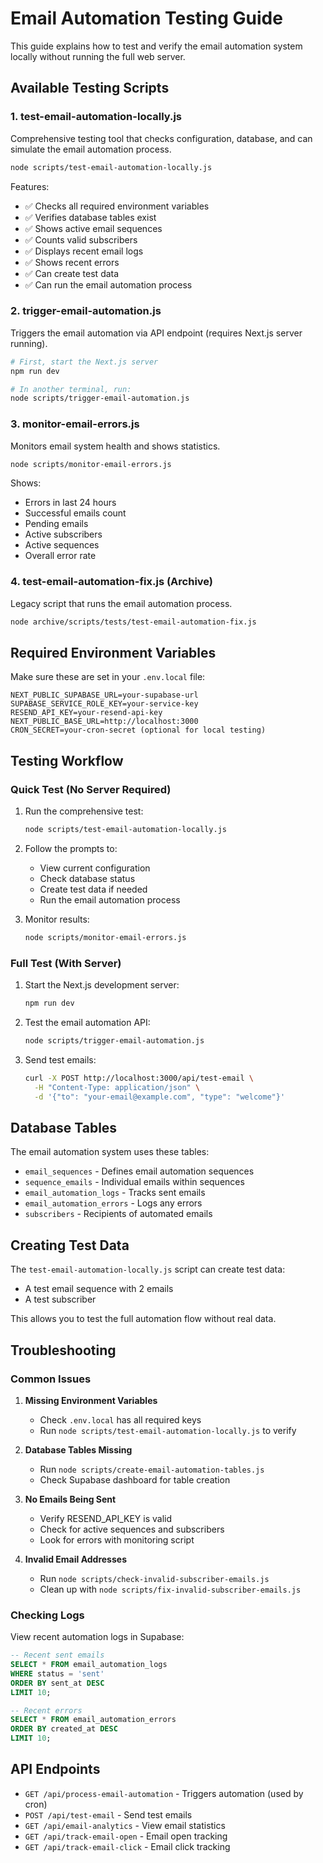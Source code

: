 # Email Automation Testing Guide

This guide explains how to test and verify the email automation system locally without running the full web server.

## Available Testing Scripts

### 1. **test-email-automation-locally.js**
Comprehensive testing tool that checks configuration, database, and can simulate the email automation process.

```bash
node scripts/test-email-automation-locally.js
```

Features:
- ✅ Checks all required environment variables
- ✅ Verifies database tables exist
- ✅ Shows active email sequences
- ✅ Counts valid subscribers
- ✅ Displays recent email logs
- ✅ Shows recent errors
- ✅ Can create test data
- ✅ Can run the email automation process

### 2. **trigger-email-automation.js**
Triggers the email automation via API endpoint (requires Next.js server running).

```bash
# First, start the Next.js server
npm run dev

# In another terminal, run:
node scripts/trigger-email-automation.js
```

### 3. **monitor-email-errors.js**
Monitors email system health and shows statistics.

```bash
node scripts/monitor-email-errors.js
```

Shows:
- Errors in last 24 hours
- Successful emails count
- Pending emails
- Active subscribers
- Active sequences
- Overall error rate

### 4. **test-email-automation-fix.js** (Archive)
Legacy script that runs the email automation process.

```bash
node archive/scripts/tests/test-email-automation-fix.js
```

## Required Environment Variables

Make sure these are set in your `.env.local` file:

```env
NEXT_PUBLIC_SUPABASE_URL=your-supabase-url
SUPABASE_SERVICE_ROLE_KEY=your-service-key
RESEND_API_KEY=your-resend-api-key
NEXT_PUBLIC_BASE_URL=http://localhost:3000
CRON_SECRET=your-cron-secret (optional for local testing)
```

## Testing Workflow

### Quick Test (No Server Required)
1. Run the comprehensive test:
   ```bash
   node scripts/test-email-automation-locally.js
   ```

2. Follow the prompts to:
   - View current configuration
   - Check database status
   - Create test data if needed
   - Run the email automation process

3. Monitor results:
   ```bash
   node scripts/monitor-email-errors.js
   ```

### Full Test (With Server)
1. Start the Next.js development server:
   ```bash
   npm run dev
   ```

2. Test the email automation API:
   ```bash
   node scripts/trigger-email-automation.js
   ```

3. Send test emails:
   ```bash
   curl -X POST http://localhost:3000/api/test-email \
     -H "Content-Type: application/json" \
     -d '{"to": "your-email@example.com", "type": "welcome"}'
   ```

## Database Tables

The email automation system uses these tables:
- `email_sequences` - Defines email automation sequences
- `sequence_emails` - Individual emails within sequences
- `email_automation_logs` - Tracks sent emails
- `email_automation_errors` - Logs any errors
- `subscribers` - Recipients of automated emails

## Creating Test Data

The `test-email-automation-locally.js` script can create test data:
- A test email sequence with 2 emails
- A test subscriber

This allows you to test the full automation flow without real data.

## Troubleshooting

### Common Issues

1. **Missing Environment Variables**
   - Check `.env.local` has all required keys
   - Run `node scripts/test-email-automation-locally.js` to verify

2. **Database Tables Missing**
   - Run `node scripts/create-email-automation-tables.js`
   - Check Supabase dashboard for table creation

3. **No Emails Being Sent**
   - Verify RESEND_API_KEY is valid
   - Check for active sequences and subscribers
   - Look for errors with monitoring script

4. **Invalid Email Addresses**
   - Run `node scripts/check-invalid-subscriber-emails.js`
   - Clean up with `node scripts/fix-invalid-subscriber-emails.js`

### Checking Logs

View recent automation logs in Supabase:
```sql
-- Recent sent emails
SELECT * FROM email_automation_logs 
WHERE status = 'sent' 
ORDER BY sent_at DESC 
LIMIT 10;

-- Recent errors
SELECT * FROM email_automation_errors 
ORDER BY created_at DESC 
LIMIT 10;
```

## API Endpoints

- `GET /api/process-email-automation` - Triggers automation (used by cron)
- `POST /api/test-email` - Send test emails
- `GET /api/email-analytics` - View email statistics
- `GET /api/track-email-open` - Email open tracking
- `GET /api/track-email-click` - Email click tracking